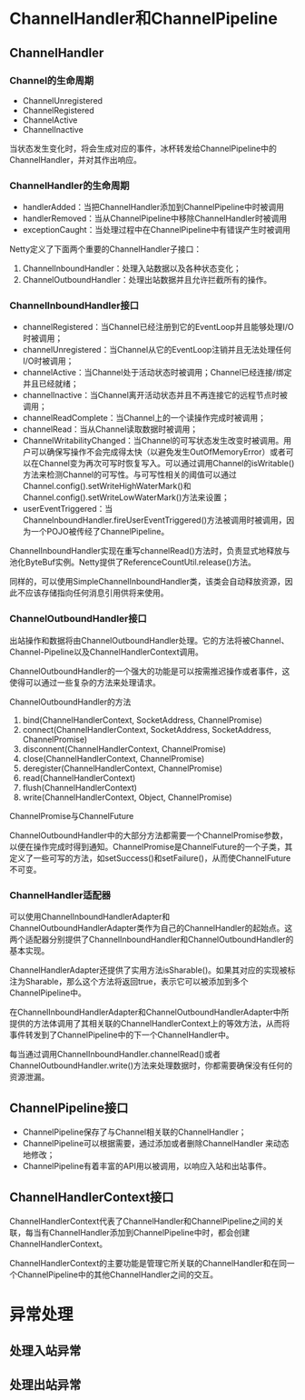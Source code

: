 # ChannelHandler和ChannelPipeline

## ChannelHandler

### Channel的生命周期

- ChannelUnregistered
- ChannelRegistered
- ChannelActive
- ChannelInactive

当状态发生变化时，将会生成对应的事件，冰杯转发给ChannelPipeline中的ChannelHandler，并对其作出响应。

### ChannelHandler的生命周期

- handlerAdded：当把ChannelHandler添加到ChannelPipeline中时被调用
- handlerRemoved：当从ChannelPipeline中移除ChannelHandler时被调用
- exceptionCaught：当处理过程中在ChannelPipeline中有错误产生时被调用

Netty定义了下面两个重要的ChannelHandler子接口：
1. ChannelInboundHandler：处理入站数据以及各种状态变化；
2. ChannelOutboundHandler：处理出站数据并且允许拦截所有的操作。

### ChannelInboundHandler接口

- channelRegistered：当Channel已经注册到它的EventLoop并且能够处理I/O时被调用；
- channelUnregistered：当Channel从它的EventLoop注销并且无法处理任何I/O时被调用；
- channelActive：当Channel处于活动状态时被调用；Channel已经连接/绑定并且已经就绪；
- channelInactive：当Channel离开活动状态并且不再连接它的远程节点时被调用；
- channelReadComplete：当Channel上的一个读操作完成时被调用；
- channelRead：当从Channel读取数据时被调用；
- ChannelWritabilityChanged：当Channel的可写状态发生改变时被调用。用户可以确保写操作不会完成得太快（以避免发生OutOfMemoryError）或者可以在Channel变为再次可写时恢复写入。可以通过调用Channel的isWritable()方法来检测Channel的可写性。与可写性相关的阈值可以通过Channel.config().setWriteHighWaterMark()和Channel.config().setWriteLowWaterMark()方法来设置；
- userEventTriggered：当ChannelnboundHandler.fireUserEventTriggered()方法被调用时被调用，因为一个POJO被传经了ChannelPipeline。


ChannelInboundHandler实现在重写channelRead()方法时，负责显式地释放与池化ByteBuf实例。Netty提供了ReferenceCountUtil.release()方法。

同样的，可以使用SimpleChannelInboundHandler类，该类会自动释放资源，因此不应该存储指向任何消息引用供将来使用。

### ChannelOutboundHandler接口

出站操作和数据将由ChannelOutboundHandler处理。它的方法将被Channel、Channel-Pipeline以及ChannelHandlerContext调用。

ChannelOutboundHandler的一个强大的功能是可以按需推迟操作或者事件，这使得可以通过一些复杂的方法来处理请求。

ChannelOutboundHandler的方法
1. bind(ChannelHandlerContext, SocketAddress, ChannelPromise)
2. connect(ChannelHandlerContext, SocketAddress, SocketAddress, ChannelPromise)
3. disconnent(ChannelHandlerContext, ChannelPromise)
4. close(ChannelHandlerContext, ChannelPromise)
5. deregister(ChannelHandlerContext, ChannelPromise)
6. read(ChannelHandlerContext)
7. flush(ChannelHandlerContext)
8. write(ChannelHandlerContext, Object, ChannelPromise)


ChannelPromise与ChannelFuture 

ChannelOutboundHandler中的大部分方法都需要一个ChannelPromise参数，以便在操作完成时得到通知。ChannelPromise是ChannelFuture的一个子类，其定义了一些可写的方法，如setSuccess()和setFailure()，从而使ChannelFuture不可变。

### ChannelHandler适配器

可以使用ChannelInboundHandlerAdapter和ChannelOutboundHandlerAdapter类作为自己的ChannelHandler的起始点。这两个适配器分别提供了ChannelInboundHandler和ChannelOutboundHandler的基本实现。

ChannelHandlerAdapter还提供了实用方法isSharable()。如果其对应的实现被标注为Sharable，那么这个方法将返回true，表示它可以被添加到多个ChannelPipeline中。

在ChannelInboundHandlerAdapter和ChannelOutboundHandlerAdapter中所提供的方法体调用了其相关联的ChannelHandlerContext上的等效方法，从而将事件转发到了ChannelPipeline中的下一个ChannelHandler中。

每当通过调用ChannelInboundHandler.channelRead()或者ChannelOutboundHandler.write()方法来处理数据时，你都需要确保没有任何的资源泄漏。

## ChannelPipeline接口

- ChannelPipeline保存了与Channel相关联的ChannelHandler；
- ChannelPipeline可以根据需要，通过添加或者删除ChannelHandler 来动态地修改；
- ChannelPipeline有着丰富的API用以被调用，以响应入站和出站事件。

## ChannelHandlerContext接口

ChannelHandlerContext代表了ChannelHandler和ChannelPipeline之间的关联，每当有ChannelHandler添加到ChannelPipeline中时，都会创建ChannelHandlerContext。

ChannelHandlerContext的主要功能是管理它所关联的ChannelHandler和在同一个ChannelPipeline中的其他ChannelHandler之间的交互。

# 异常处理

## 处理入站异常

## 处理出站异常

